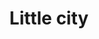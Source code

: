 ---
layout: project
title: Little city
categories: collections
collec: Micro-cities
year: 2011
thumb: little-city-2-2.jpg
thumb_orientation: portrait
---